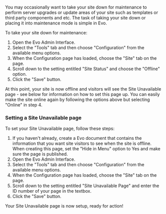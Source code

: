<p>You may occasionally want to take your site down for maintenance to perform server upgrades or update areas of your site such as templates or third party components and etc. The task of taking your site down or placing it into maintenance mode is simple in Evo.</p>
<p>To take your site down for maintenance:</p>
<ol>
  <li>Open the Evo Admin Interface.</li>
  <li>Select the "Tools" tab and then choose "Configuration" from the available menu options.</li>
  <li>When the Configuration page has loaded, choose the "Site" tab on the page.</li>
  <li>Scroll down to the setting entitled "Site Status" and choose the "Offline" option.</li>
  <li>Click the "Save" button.</li>
</ol>
<p>At this point, your site is now offline and visitors will see the Site Unavailable page - see below for information on how to set this page up. You can easily make the site online again by following the options above but selecting "Online" in step 4.</p>
<h3>Setting a Site Unavailable page</h3>
<p>To set your Site Unavailable page, follow these steps:</p>
<ol>
  <li>If you haven't already, create a Evo document that contains the information that you want site visitors to see when the site is offline. When creating this page, set the "Hide in Menu" option to Yes and make sure the page is published.</li>
  <li>Open the Evo Admin Interface.</li>
  <li>Select the "Tools" tab and then choose "Configuration" from the available menu options.</li>
  <li>When the Configuration page has loaded, choose the "Site" tab on the page.</li>
  <li>Scroll down to the setting entitled "Site Unavailable Page" and enter the ID number of your page in the textbox.</li>
  <li>Click the "Save" button.</li>
</ol>
<p>Your Site Unavailable page is now setup, ready for action!</p>
